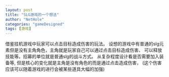 ```yaml
---
layout: post
title: "SLG游戏的一个想法"
author: "NetHole"
categories: "gameDesigned"
tags: [游戏]
---
```

借鉴挂机游戏中玩家可以点击目标造成伤害的玩法。
设想的游戏中有普通的slg元素但是没有主角角色，主角就是玩家自己可以通过点击目标造成伤害、
可以释放技能等。招募的单位就是普通slg的战斗方式。
从复杂程度设计看是否需要加入装备等, 但是核心的变化就是主角是没有角色的而是通过点击造成伤害，
(这个伤害应该可以随着游戏的进行会被某些道具大幅的加强)
